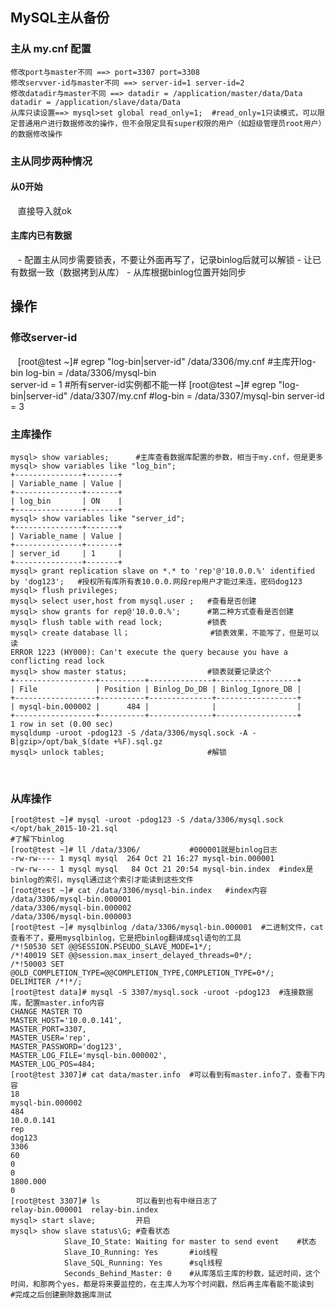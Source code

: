 ## MySQL主从备份
### 主从 my.cnf 配置
    修改port与master不同	==> port=3307 port=3308
    修改servver-id与master不同 ==> server-id=1 server-id=2
    修改datadir与master不同 ==> datadir = /application/master/data/Data  datadir = /application/slave/data/Data 
    从库只读设置==> mysql>set global read_only=1;  #read_only=1只读模式，可以限定普通用户进行数据修改的操作，但不会限定具有super权限的用户（如超级管理员root用户）的数据修改操作
### 主从同步两种情况
#### 从0开始
    直接导入就ok
#### 主库内已有数据
    - 配置主从同步需要锁表，不要让外面再写了，记录binlog后就可以解锁
    - 让已有数据一致（数据拷到从库）
    - 从库根据binlog位置开始同步
    
## 操作
### 修改server-id
    [root@test ~]# egrep "log-bin|server-id" /data/3306/my.cnf 	#主库开log-bin
    log-bin = /data/3306/mysql-bin								
    server-id = 1											#所有server-id实例都不能一样
    [root@test ~]# egrep "log-bin|server-id" /data/3307/my.cnf 
    #log-bin = /data/3307/mysql-bin
    server-id = 3
    
### 主库操作
    mysql> show variables;		#主库查看数据库配置的参数，相当于my.cnf，但是更多
    mysql> show variables like "log_bin";	
    +---------------+-------+
    | Variable_name | Value |
    +---------------+-------+
    | log_bin       | ON    |
    +---------------+-------+
    mysql> show variables like "server_id";
    +---------------+-------+
    | Variable_name | Value |
    +---------------+-------+
    | server_id     | 1     |
    +---------------+-------+
    mysql> grant replication slave on *.* to 'rep'@'10.0.0.%' identified by 'dog123';	#授权所有库所有表10.0.0.网段rep用户才能过来连，密码dog123
    mysql> flush privileges;
    mysql> select user,host from mysql.user ;	#查看是否创建
    mysql> show grants for rep@'10.0.0.%';		#第二种方式查看是否创建
    mysql> flush table with read lock;			#锁表
    mysql> create database ll；					#锁表效果，不能写了，但是可以读
    ERROR 1223 (HY000): Can't execute the query because you have a conflicting read lock
    mysql> show master status;					#锁表就要记录这个
    +------------------+----------+--------------+------------------+
    | File             | Position | Binlog_Do_DB | Binlog_Ignore_DB |
    +------------------+----------+--------------+------------------+
    | mysql-bin.000002 |      484 |              |                  |
    +------------------+----------+--------------+------------------+
    1 row in set (0.00 sec)
    mysqldump -uroot -pdog123 -S /data/3306/mysql.sock -A -B|gzip>/opt/bak_$(date +%F).sql.gz
    mysql> unlock tables;						#解锁
    
    
### 从库操作
    [root@test ~]# mysql -uroot -pdog123 -S /data/3306/mysql.sock </opt/bak_2015-10-21.sql 
    #了解下binlog
    [root@test ~]# ll /data/3306/			#000001就是binlog日志
    -rw-rw---- 1 mysql mysql  264 Oct 21 16:27 mysql-bin.000001
    -rw-rw---- 1 mysql mysql   84 Oct 21 20:54 mysql-bin.index	#index是binlog的索引，mysql通过这个索引才能读到这些文件
    [root@test ~]# cat /data/3306/mysql-bin.index 	#index内容
    /data/3306/mysql-bin.000001
    /data/3306/mysql-bin.000002
    /data/3306/mysql-bin.000003
    [root@test ~]# mysqlbinlog /data/3306/mysql-bin.000001 	#二进制文件，cat查看不了，要用mysqlbinlog，它是把binlog翻译成sql语句的工具
    /*!50530 SET @@SESSION.PSEUDO_SLAVE_MODE=1*/;
    /*!40019 SET @@session.max_insert_delayed_threads=0*/;
    /*!50003 SET @OLD_COMPLETION_TYPE=@@COMPLETION_TYPE,COMPLETION_TYPE=0*/;
    DELIMITER /*!*/;
    [root@test data]# mysql -S 3307/mysql.sock -uroot -pdog123	#连接数据库，配置master.info内容
    CHANGE MASTER TO  	
    MASTER_HOST='10.0.0.141', 
    MASTER_PORT=3307,
    MASTER_USER='rep', 
    MASTER_PASSWORD='dog123', 
    MASTER_LOG_FILE='mysql-bin.000002',
    MASTER_LOG_POS=484;
    [root@test 3307]# cat data/master.info 	#可以看到有master.info了，查看下内容
    18
    mysql-bin.000002
    484
    10.0.0.141
    rep
    dog123
    3306 
    60
    0
    0
    1800.000
    0
    [root@test 3307]# ls		可以看到也有中继日志了
    relay-bin.000001  relay-bin.index
    mysql> start slave;			开启
    mysql> show slave status\G;	#查看状态
    			Slave_IO_State: Waiting for master to send event	#状态
                Slave_IO_Running: Yes		#io线程
    			Slave_SQL_Running: Yes		#sql线程
    			Seconds_Behind_Master: 0	#从库落后主库的秒数，延迟时间，这个时间，和那两个yes，都是将来要监控的，在主库人为写个时间戳，然后再主库看能不能读到
    #完成之后创建删除数据库测试			
    
    
    
    
